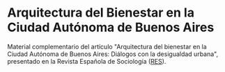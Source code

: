 # Arquitectura del Bienestar en la Ciudad Autónoma de Buenos Aires

Material complementario del artículo "Arquitectura del bienestar en la Ciudad Autónoma de Buenos Aires: Diálogos con la desigualdad urbana", presentado en la Revista Española de Sociología ([RES](https://recyt.fecyt.es/index.php/res/index)). 

